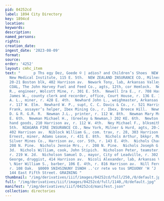 ```yaml
---
pid: 04252cd
label: 1894 City Directory
key: 1894cd
location: 
keywords: 
description: 
named_persons: 
rights: 
creation_date: 
ingest_date: '2023-08-09'
format: 
source: 
order: '4252'
layout: cmhc_item
text: "      p Ths egy Dez, Goede © | adios? and Children’s Shoes  NEW 197 NIL  i
  New Medical Institute, 115 E. 5th.  NEW ZEALAND INSURANCE CO., Milner & Hurd, agts,
  20-21 Boston blk, 402 Harrison av.  Newark Tony, lab, Arkansas Valley Smelter.  NEWCASTLE
  COAL, The John Harvey Fuel and Feed Co., agts, 12th, cor Hemlock.  Newell Augustus
  R., engineer, Wolcott Mine, r. 301 E. 5th.  Newell Ira E., r. 708 Harrison av.  Newell
  James W., county clerk and recorder, office, Court House, r. 136 E. 10th.  Newhard
  A. L., miner, r. 428 E. 4th.  Newhard John L., weighmaster, Arkansas Valley Smelter,
  r. 117 W. Elm.  Newhard W. P., supt, C. C. Davis & Co., r. 521 Harrison  av.  Newitt
  Frank, assayer’s helper, Ibex Mining Co., r. Ibex, Breece Hill.  Newman Jeff., truckman,
  D. & R. G.R. R.  Newman J.L., printer, r. 112 W. 8th.  Newman Mary Mrzs., r. 310
  E. 6th.  Newman Michael H., (Greeley & Newman,) 202 KE. 6th.  Newton Frank A., second
  hand goods, 210 Harrison av, r. 112 W. 4th.  Ney Michael F., blksmith, r. 503 E.
  5th.  NIAGARA FIRE INSURANCE CO., New York, Milner & Hurd, agts, 20-21 Boston blk,
  402 Harrison av.  Niblock William G., com. trav, r. 28, 303 Harrison av.  Nicholas
  Ernest, miner, Adams Lease, r. 431 E. 8th.  Nichols Arthur, bkkpr, Maid of Erin
  Silver Mines Co., Harrison av, cor. 5th, r. 143 E. 4th.  Nichols Charles, lab, r.
  208 N. Pine.  Nichols Jennie Mrs., r. 208 N. Pine.  Nichols Joseph G., r. 116 W.
  3d.  Nichols William, cook, John Stipich.  Nicholson Peter, teamster, P. J. McGeeney,
  r. 219 W. 2d.  Nicholson Samuel D., mayor, City of Leadville, r. 302 E. ith.  Nicolai
  George, druggist, 414 Harrison av.  Nicoli Alexander, lab, Arkansas Valley Smelter.
  \ Nier William S., barber, 106 E. 4th, r. 816 Harrison av.  Nill Ferdinand, miner,
  r. 108 Oak.  $0009 SNIHSINUNY ISNOH ..'cr rete vo tos SMIUONY 'H ‘J  J, J. QUINN,
  144 East Fifth Street. GRAINING "
thumbnail: "/img/derivatives/iiif/images/04252cd/full/250,/0/default.jpg"
full: "/img/derivatives/iiif/images/04252cd/full/1140,/0/default.jpg"
manifest: "/img/derivatives/iiif/04252cd/manifest.json"
collection: directories
---
```

